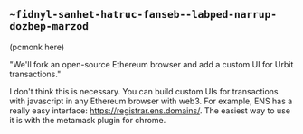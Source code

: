 ## `~fidnyl-sanhet-hatruc-fanseb--labped-narrup-dozbep-marzod`
(pcmonk here)

"We'll fork an open-source Ethereum browser and add a custom UI for Urbit transactions."

I don't think this is necessary.  You can build custom UIs for transactions with javascript in any Ethereum browser with web3.  For example, ENS has a really easy interface: 
 https://registrar.ens.domains/.  The easiest way to use it is with the metamask plugin for chrome.